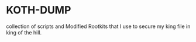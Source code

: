 # KOTH-DUMP
collection of scripts and Modified Rootkits that I use to secure my king file in king of the hill.

